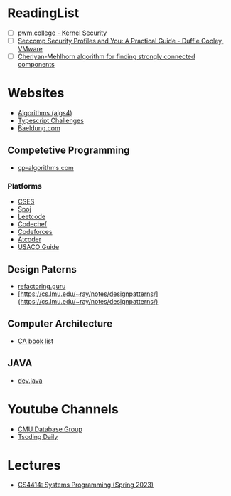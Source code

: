 # ReadingList

- [ ] [pwm.college - Kernel Security](https://www.youtube.com/watch?v=j0I2AakUAxk&list=PL-ymxv0nOtqowTpJEW4XTiGQYx6iwa6og)
- [ ] [Seccomp Security Profiles and You: A Practical Guide - Duffie Cooley, VMware](https://www.youtube.com/watch?v=OPuu8wsu2Zc)
- [ ] [Cheriyan-Mehlhorn algorithm for finding strongly connected components](https://web.eecs.umich.edu/~pettie/matching/Cheriyan-Mehlhorn-dense-bipartite-matching-on-RAM.pdf)

# Websites

- [Algorithms (algs4)](https://algs4.cs.princeton.edu/home/)
- [Typescript Challenges](https://github.com/type-challenges/type-challenges)
- [Baeldung.com](https://www.baeldung.com/cs/)

## Competetive Programming

- [cp-algorithms.com](https://cp-algorithms.com/)

### Platforms
- [CSES](https://cses.fi/problemset/)
- [Spoj](https://www.spoj.com/)
- [Leetcode](https://leetcode.com/problemset/all/)
- [Codechef](https://www.codechef.com/)
- [Codeforces](https://codeforces.com/)
- [Atcoder](https://atcoder.jp/)
- [USACO Guide](https://usaco.guide/problems/)

## Design Paterns
- [refactoring.guru](https://refactoring.guru/)
- [https://cs.lmu.edu/~ray/notes/designpatterns/](https://cs.lmu.edu/~ray/notes/designpatterns/)

## Computer Architecture
- [CA book list](https://pages.cs.wisc.edu/~arch/www/books.html)

## JAVA

- [dev.java](https://dev.java/learn/) 

# Youtube Channels

- [CMU Database Group](https://www.youtube.com/@CMUDatabaseGroup)
- [Tsoding Daily](https://www.youtube.com/@TsodingDaily)

# Lectures

- [CS4414: Systems Programming (Spring 2023)](https://www.cs.cornell.edu/courses/cs4414/2023sp/)
